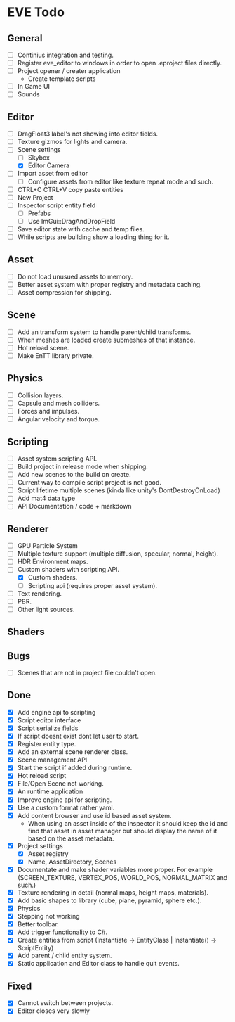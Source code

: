 # EVE Todo

## General
- [ ] Continius integration and testing.
- [ ] Register eve_editor to windows in order to open .eproject files directly. 
- [ ] Project opener / creater application
    - Create template scripts
- [ ] In Game UI
- [ ] Sounds

## Editor
- [ ] DragFloat3 label's not showing into editor fields.
- [ ] Texture gizmos for lights and camera.
- [ ] Scene settings
  - [ ] Skybox
  - [x] Editor Camera
- [ ] Import asset from editor
    - [ ] Configure assets from editor like texture repeat mode and such.
- [ ] CTRL+C CTRL+V copy paste entities
- [ ] New Project
- [ ] Inspector script entity field
  - [ ] Prefabs
  - [ ] Use ImGui::DragAndDropField
- [ ] Save editor state with cache and temp files.
- [ ] While scripts are building show a loading thing for it.

## Asset
- [ ] Do not load unusued assets to memory.
- [ ] Better asset system with proper registry and metadata caching.
- [ ] Asset compression for shipping.

## Scene
- [ ] Add an transform system to handle parent/child transforms.
- [ ] When meshes are loaded create submeshes of that instance.
- [ ] Hot reload scene.
- [ ] Make EnTT library private.

## Physics
- [ ] Collision layers.
- [ ] Capsule and mesh colliders.
- [ ] Forces and impulses.
- [ ] Angular velocity and torque.

## Scripting
- [ ] Asset system scripting API.
- [ ] Build project in release mode when shipping.
- [ ] Add new scenes to the build on create. 
- [ ] Current way to compile script project is not good.
- [ ] Script lifetime multiple scenes (kinda like unity's DontDestroyOnLoad)
- [ ] Add mat4 data type
- [ ] API Documentation / code + markdown

## Renderer
- [ ] GPU Particle System
- [ ] Multiple texture support (multiple diffusion, specular, normal, height).
- [ ] HDR Environment maps.
- [ ] Custom shaders with scripting API.
    - [x] Custom shaders.
    - [ ] Scripting api (requires proper asset system).
- [ ] Text rendering.
- [ ] PBR.
- [ ] Other light sources.

## Shaders

## Bugs
- [ ] Scenes that are not in project file couldn't open. 

## Done
- [x] Add engine api to scripting
- [x] Script editor interface
- [x] Script serialize fields
- [x] If script doesnt exist dont let user to start.
- [x] Register entity type.
- [x] Add an external scene renderer class.
- [x] Scene management API
- [x] Start the script if added during runtime.
- [x] Hot reload script
- [x] File/Open Scene not working.
- [x] An runtime application
- [x] Improve engine api for scripting.
- [x] Use a custom format rather yaml.
- [x] Add content browser and use id based asset system.
    - When using an asset inside of the inspector it should keep the id and find that asset in asset manager
    but should display the name of it based on the asset metadata.
- [x] Project settings
  - [x] Asset registry
  - [x] Name, AssetDirectory, Scenes 
- [x] Documentate and make shader variables more proper. For example (SCREEN_TEXTURE, VERTEX_POS, WORLD_POS, NORMAL_MATRIX and such.)
- [x] Texture rendering in detail (normal maps, height maps, materials).
- [x] Add basic shapes to library (cube, plane, pyramid, sphere etc.).
- [x] Physics
- [x] Stepping not working
- [x] Better toolbar.
- [x] Add trigger functionality to C#.
- [x] Create entities from script (Instantiate<EntityClass> -> EntityClass | Instantiate() -> ScriptEntity)
- [x] Add parent / child entity system.
- [x] Static application and Editor class to handle quit events.

## Fixed
- [x] Cannot switch between projects.
- [x] Editor closes very slowly
